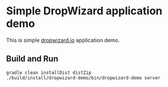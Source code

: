 Simple DropWizard application demo
==================================
This is simple [dropwizard.io](http://www.dropwizard.io) application demo.

Build and Run
-------------
```gradle clean installDist distZip```  
```./build/install/dropwizard-demo/bin/dropwizard-demo server```

